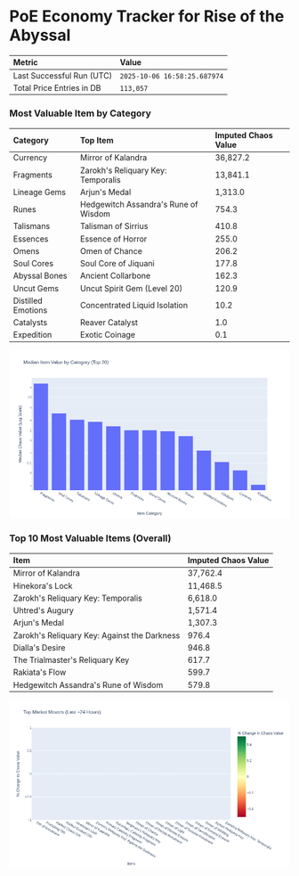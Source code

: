 # PoE Economy Tracker for Rise of the Abyssal

<!-- START_MAINTENANCE -->
| Metric | Value |
|:---|:---|
| Last Successful Run (UTC) | `2025-10-06 16:58:25.687974` |
| Total Price Entries in DB | `113,057` |

<!-- END_MAINTENANCE -->

<!-- START_DATAFRAME_DEBUG -->
<!-- END_DATAFRAME_DEBUG -->

<!-- START_CATEGORY_ANALYSIS -->
### Most Valuable Item by Category
| Category | Top Item | Imputed Chaos Value |
| :--- | :--- | :--- |
| Currency | Mirror of Kalandra | 36,827.2 |
| Fragments | Zarokh's Reliquary Key: Temporalis | 13,841.1 |
| Lineage Gems | Arjun's Medal | 1,313.0 |
| Runes | Hedgewitch Assandra's Rune of Wisdom | 754.3 |
| Talismans | Talisman of Sirrius | 410.8 |
| Essences | Essence of Horror | 255.0 |
| Omens | Omen of Chance | 206.2 |
| Soul Cores | Soul Core of Jiquani | 177.8 |
| Abyssal Bones | Ancient Collarbone | 162.3 |
| Uncut Gems | Uncut Spirit Gem (Level 20) | 120.9 |
| Distilled Emotions | Concentrated Liquid Isolation | 10.2 |
| Catalysts | Reaver Catalyst | 1.0 |
| Expedition | Exotic Coinage | 0.1 |


![Category Analysis Chart](charts/category_analysis.png)
<!-- END_ANALYSIS -->

<!-- START_ANALYSIS -->
### Top 10 Most Valuable Items (Overall)
| Item | Imputed Chaos Value |
| :--- | :--- |
| Mirror of Kalandra | 37,762.4 |
| Hinekora's Lock | 11,468.5 |
| Zarokh's Reliquary Key: Temporalis | 6,618.0 |
| Uhtred's Augury | 1,571.4 |
| Arjun's Medal | 1,307.3 |
| Zarokh's Reliquary Key: Against the Darkness | 976.4 |
| Dialla's Desire | 946.8 |
| The Trialmaster's Reliquary Key | 617.7 |
| Rakiata's Flow | 599.7 |
| Hedgewitch Assandra's Rune of Wisdom | 579.8 |


![Market Movers Chart](charts/market_movers.png)
<!-- END_ANALYSIS -->
